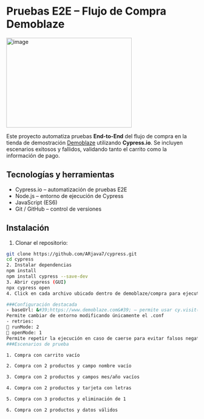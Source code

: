 # Pruebas E2E – Flujo de Compra Demoblaze
<img width="330" height="236" alt="image" src="https://github.com/user-attachments/assets/2a279aec-de07-41b0-8eea-444c80d16a9f" />

Este proyecto automatiza pruebas **End-to-End** del flujo de compra en la tienda de
demostración [Demoblaze](https://www.demoblaze.com/) utilizando **Cypress.io**.
Se incluyen escenarios exitosos y fallidos, validando tanto el carrito como la información de pago.

## Tecnologías y herramientas

- Cypress.io – automatización de pruebas E2E
- Node.js – entorno de ejecución de Cypress
- JavaScript (ES6)
- Git / GitHub – control de versiones

## Instalación

1. Clonar el repositorio:
```bash
git clone https://github.com/ARjava7/cypress.git
cd cypress
2. Instalar dependencias
npm install
npm install cypress --save-dev
3. Abrir cypress (GUI)
npx cypress open
4. Click en cada archivo ubicado dentro de demoblaze/compra para ejecutar cada prueba

###Configuración destacada
- baseUrl: &#39;https://www.demoblaze.com&#39; – permite usar cy.visit(&#39;/&#39;)
Permite cambiar de entorno modificando únicamente el .conf
- retries:
 runMode: 2
 openMode: 1
Permite repetir la ejecución en caso de caerse para evitar falsos negativos
###Escenarios de prueba

1. Compra con carrito vacío

2. Compra con 2 productos y campo nombre vacío

3. Compra con 2 productos y campos mes/año vacíos

4. Compra con 2 productos y tarjeta con letras

5. Compra con 3 productos y eliminación de 1

6. Compra con 2 productos y datos válidos
